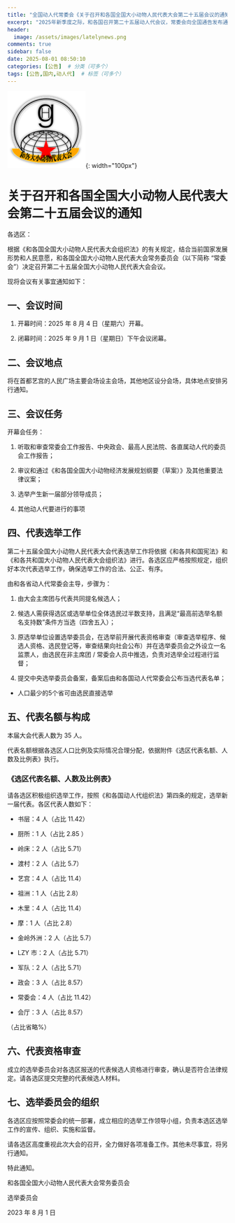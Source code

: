 ```yaml
---
title: "全国动人代常委会《关于召开和各国全国大小动物人民代表大会第二十五届会议的通知》"
excerpt: "2025年新季度之际，和各国召开第二十五届动人代会议，常委会向全国通告发布通知"
header:
  image: /assets/images/latelynews.png
comments: true
sidebar: false
date: 2025-08-01 08:50:10
categories: [公告]  # 分类（可多个）
tags: [公告,国内,动人代]  # 标签（可多个）
---
```


![动人代logo](/assets/images/和各人大.png){: width="100px"}
# 关于召开和各国全国大小动物人民代表大会第二十五届会议的通知

各选区：

根据《和各国全国大小动物人民代表大会组织法》的有关规定，结合当前国家发展形势和人民意愿，和各国全国大小动物人民代表大会常务委员会（以下简称 “常委会”）决定召开第二十五届全国大小动物人民代表大会会议。

现将会议有关事宜通知如下：

## 一、会议时间


1.  开幕时间：2025 年 8 月 4 日（星期六）开幕。

2.  闭幕时间：2025 年 9 月 1 日（星期日）下午会议闭幕。

## 二、会议地点

将在首都艺宫的人民广场主要会场设主会场，其他地区设分会场，具体地点安排另行通知。

## 三、会议任务


开幕会任务：

1.  听取和审查常委会工作报告、中央政会、最高人民法院、各直属动人代的委员会工作报告；

2.  审议和通过《和各国全国大小动物经济发展规划纲要（草案）》及其他重要法律议案；

4.  选举产生新一届部分领导成员；

5. 其他动人代要进行的事项

## 四、代表选举工作

第二十五届全国大小动物人民代表大会代表选举工作将依据《和各共和国宪法》和《和各共和国大小动物人民代表大会组织法》进行。各选区应严格按照规定，组织好本次代表选举工作，确保选举工作的合法、公正、有序。

由和各省动人代常委会主导，步骤为：

1. 由大会主席团与代表共同提名候选人；

2. 候选人需获得选区或选举单位全体选民过半数支持，且满足“最高前选举名额名支持数”条件方当选（四舍五入）；

3. 原选举单位设置选举委员会，在选举前开展代表资格审查（审查选举程序、候选人资格、选民登记等，审查结果向社会公布）并在选举委员会之外设立一名监票人，由选民在非主席团 / 常委会人员中推选，负责对选举全过程进行监督；

4. 提交中央选举委员会备案，备案后由和各国动人代常委会公布当选代表名单；

* 人口最少的5个省可由选民直接选举



## 五、代表名额与构成

本届大会代表人数为 35 人。

代表名额根据各选区人口比例及实际情况合理分配，依据附件《选区代表名额、人数及比例表》执行。

### 《选区代表名额、人数及比例表》

请各选区积极组织选举工作，按照《和各国动人代组织法》第四条的规定，选举新一届代表。各区代表人数如下：


*   书层：4 人（占比 11.42）

*   厨所：1 人（占比 2.85 ）

*   岭床：2 人（占比 5.71）

*   渡村：2 人（占比 5.7）

*   艺宫：4 人（占比 11.4）

*   祖洲：1 人（占比 2.8）

*   木里：4 人（占比 11.4）

*   摩：1 人（占比 2.8）

*   金岭外洲：2 人（占比 5.7）

*   LZY 市：2 人（占比 5.71）

*   军队：2 人（占比 5.71）

*   政会：3 人（占比 8.57）

*   常委会：4 人（占比 11.42）

*   会厅：3 人（占比 8.57）

（占比省略%）
## 六、代表资格审查

成立的选举委员会对各选区报送的代表候选人资格进行审查，确认是否符合法律规定。请各选区提交完整的代表候选人材料。

## 七、选举委员会的组织

各选区应按照常委会的统一部署，成立相应的选举工作领导小组，负责本选区选举工作的宣传、组织、实施和监督。

请各选区高度重视此次大会的召开，全力做好各项准备工作。其他未尽事宜，将另行通知。

特此通知。

和各国全国大小动物人民代表大会常务委员会

选举委员会

2023 年 8 月 1 日